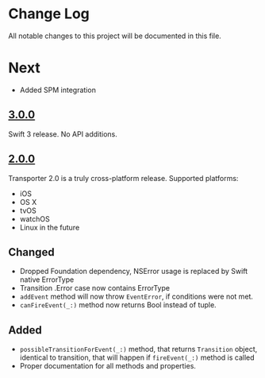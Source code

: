 # Change Log
All notable changes to this project will be documented in this file.

# Next

* Added SPM integration

## [3.0.0](https://github.com/DenHeadless/Transporter/releases/tag/3.0.0)

Swift 3 release. No API additions.

## [2.0.0](https://github.com/DenHeadless/Transporter/releases/tag/2.0.0)

Transporter 2.0 is a truly cross-platform release. Supported platforms:

* iOS
* OS X
* tvOS
* watchOS
* Linux in the future

## Changed

* Dropped Foundation dependency, NSError usage is replaced by Swift native ErrorType
* Transition .Error case now contains ErrorType
* `addEvent` method will now throw `EventError`, if conditions were not met.
* `canFireEvent(_:)` method now returns Bool instead of tuple.

## Added

* `possibleTransitionForEvent(_:)` method, that returns `Transition` object, identical to transition, that will happen if `fireEvent(_:)` method is called
* Proper documentation for all methods and properties.
